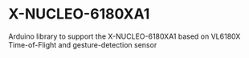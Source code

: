# X-NUCLEO-6180XA1
Arduino library to support the X-NUCLEO-6180XA1 based on VL6180X Time-of-Flight and gesture-detection sensor
